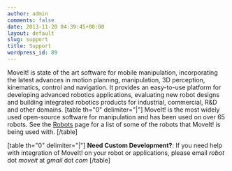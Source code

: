 ```yaml
---
author: admin
comments: false
date: 2013-11-20 04:39:45+00:00
layout: default
slug: support
title: Support
wordpress_id: 89
---
```


MoveIt! is state of the art software for mobile manipulation, incorporating the latest advances in motion planning, manipulation, 3D perception, kinematics, control and navigation. It provides an easy-to-use platform for developing advanced robotics applications, evaluating new robot designs and building integrated robotics products for industrial, commercial, R&D and other domains.
[table th="0" delimiter="|"]
MoveIt! is the most widely used open-source software for manipulation and has been used on over 65 robots. See the [Robots](robots) page for a list of some of the robots that MoveIt! is being used with.
[/table]



[table th="0" delimiter="|"]
**Need Custom Development?**: If you need help with integration of MoveIt! on your robot or applications, please email _robot_ dot _moveit_ at _gmail_ dot _com_
[/table]
